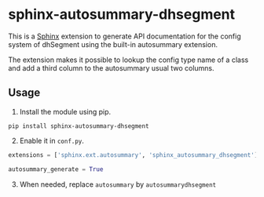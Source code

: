 sphinx-autosummary-dhsegment
============================

This is a [Sphinx](https://www.sphinx-doc.org/) extension to generate API documentation for the config system of dhSegment using the built-in autosummary extension.

The extension makes it possible to lookup the config type name of a class and add a third column to the autosummary usual two columns.

Usage
-----

1. Install the module using pip.
```
pip install sphinx-autosummary-dhsegment
```
2. Enable it in `conf.py`.
```python
extensions = ['sphinx.ext.autosummary', 'sphinx_autosummary_dhsegment']

autosummary_generate = True
```
3. When needed, replace `autosummary` by `autosummarydhsegment`
